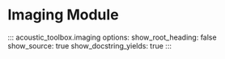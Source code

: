 # Imaging Module

::: acoustic_toolbox.imaging
    options:
        show_root_heading: false
        show_source: true
        show_docstring_yields: true
:::
